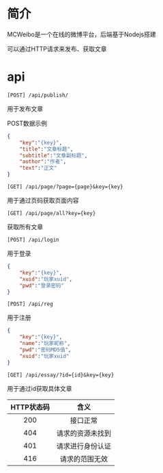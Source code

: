 # 简介

MCWeibo是一个在线的微博平台，后端基于Nodejs搭建

可以通过HTTP请求来发布、获取文章


# api

```
[POST] /api/publish/
```
用于发布文章

POST数据示例
``` json
{
    "key":"{key}",
    "title":"文章标题",
    "subtitle":"文章副标题",
    "author":"作者",
    "text":"正文"
}
```

```
[GET] /api/page/?page={page}&key={key}
```
用于通过页码获取页面内容

```
[GET] /api/page/all?key={key}
```
获取所有文章

```
[POST] /api/login
```
用于登录

``` json
{
	"key":"{key}",
	"xuid":"玩家xuid",
	"pwd":"登录密码"
}
```

```
[POST] /api/reg
```

用于注册

``` json
{
	"key":"{key}",
	"name":"玩家昵称",
	"pwd":"密码MD5值",
	"xuid":"玩家xuid"
}

```


```
[GET] /api/essay/?id={id}&key={key}
```
用于通过id获取具体文章



|HTTP状态码|含义|
|:-:|:-:|
|200|接口正常|
|404|请求的资源未找到|
|401|请求进行身份认证|
|416|请求的范围无效|
